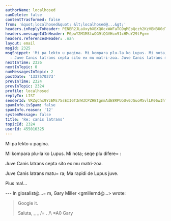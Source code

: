 ```yaml
---
authorName: localhosed
canDelete: false
contentTrasformed: false
from: '&quot;localhosed&quot; &lt;localhosed@...&gt;'
headers.inReplyToHeader: PENBR2JLaUxybXBXQ0cxWWFaTG9qMEpQczh2KzVBN3U0dTJObU9Sbm1lWEJ5SmJLU0twd0BtYWlsLmdtYWlsLmNvbT4=
headers.messageIdInHeader: PGpwY2M1MStwOG9lQGVHcm91cHMuY29tPg==
headers.referencesHeader: .nan
layout: email
msgId: 2325
msgSnippet: 'Mi pa lekto u pagina. Mi kompara plu-la ko Lupus. Mi nota; seqe plu difere
  : Juve Canis latrans cepta sito ex mu matri-zoa. Juve Canis latrans matura; Ma'
nextInTime: 2326
nextInTopic: 0
numMessagesInTopic: 2
postDate: '1337570273'
prevInTime: 2324
prevInTopic: 2324
profile: localhosed
replyTo: LIST
senderId: VRZqChx9YzEMs75sEII6T3nW3CPZHBtgnmAdE8RPUoUv0JSuoM5vlLK06wIhTq6plQRwke25o6ToNINQR_tmuDigou5zYjo2J_8
spamInfo.isSpam: false
spamInfo.reason: '12'
systemMessage: false
title: 'Re: canis latrans'
topicId: 2324
userId: 455016325
---
```


Mi pa lekto u pagina.

Mi kompara plu-la ko Lupus. Mi nota; seqe plu difere=
 :

Juve Canis latrans cepta sito ex mu matri-zoa.

Juve Canis latrans matu=
ra; Ma rapidi de Lupus juve.

Plus ma!...


--- In glosalist@...=
m, Gary Miller <gmillernd@...> wrote:
>
> Google it.
> 
> Saluta,
> _ _
> /=
.
> /\ =A0 Gary
> #
>



